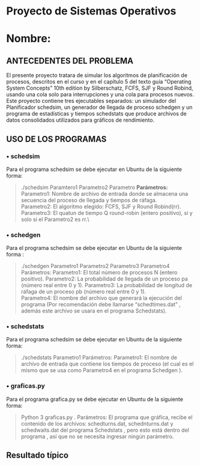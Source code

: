 # Proyecto de Sistemas Operativos
# Nombre:  
## ANTECEDENTES DEL PROBLEMA 
El presente proyecto tratara de simular los algoritmos de planificación de procesos, descritos en el curso y en el capítulo 5 del texto guía “Operating System Concepts” 10th edition by Silberschatz, FCFS, SJF y Round Robind, usando una cola solo para interrupciones y una cola para procesos nuevos. Este proyecto contiene tres ejecutables separados: un simulador del Planificador schedsim, un generador de llegada de proceso schedgen y un programa de estadísticas y tiempos schedstats que produce archivos de datos consolidados utilizados para gráficos de rendimiento.
## USO DE LOS PROGRAMAS   
### •	schedsim
Para el programa schedsim se debe ejecutar en Ubuntu de la siguiente forma:      
>./schedsim  Paramtero1 Parametro2  Parametro
**Parámetros:**\
Parametro1: Nombre de archivo de entrada donde se almacena una secuencia del proceso de llegada y tiempos de ráfaga.\
Parametro2: El algoritmo elegido: FCFS, SJF y Round Robind(rr).\
Parametro3: El quatun de tiempo Q round-robin (entero positivo), si y solo si el Parametro2 es rr.\
### •	schedgen
Para el programa schedsim se debe ejecutar en Ubuntu de la siguiente forma :      
>./schedgen Parametro1 Parametro2  Parametro3  Parametro4
Parámetros:
Parametro1: El total número de procesos N (entero positivo).
Parametro2: La probabilidad de llegada de un proceso pa (número real entre 0 y 1).
Parametro3: La probabilidad de longitud de ráfaga de un proceso pb (número real entre 0 y 1).                   
Parametro4: El nombre del archivo que generará la ejecución del programa (Por recomendación debe llamarse “schedtimes.dat” , además este archivo se usara en el  programa   Schedstats).
### •	schedstats
Para el programa schedsim se debe ejecutar en Ubuntu de la siguiente forma:      
>./schedstats Parametro1
Parámetros:
Parametro1: El nombre de archivo de entrada que contiene los tiempos de proceso (el cual  es el mismo que se usa como  Parametro4 en el programa  Schedgen ).
### •	graficas.py
Para el programa grafica.py se debe ejecutar en Ubuntu de la siguiente forma:    
>  Python  3 graficas.py .
Parámetros:
El programa que gráfica, recibe el contenido de los archivos: schedturns.dat, schednturns.dat y schedwaits.dat del programa  Schedstats  , pero esto está dentro del programa , así que no se necesita  ingresar ningún parámetro. 

## Resultado típico
